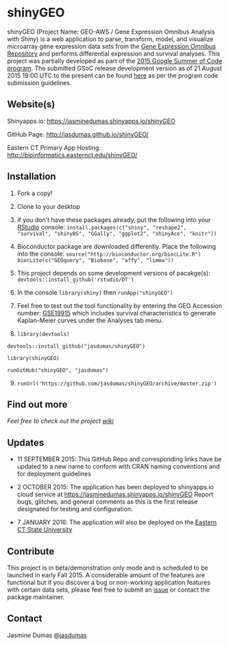 # shinyGEO
shinyGEO (Project Name: GEO-AWS / Gene Expression Omnibus Analysis with Shiny) is a web application to parse, transform, model, and visualize microarray gene expression data sets from the [Gene Expression Omnibus Repository](http://www.ncbi.nlm.nih.gov/geo/browse/) and performs differential expression and survival analyses. This project was partially developed as part of the [2015 Google Summer of Code program](http://www.google-melange.com/gsoc/homepage/google/gsoc2015). The submitted GSoC release development version as of 21 August 2015 19:00 UTC to the present can be found [here](https://github.com/jasdumas/shinyGEO/releases/tag/v0.1) as per the program code submission guidelines.

## Website(s)
Shinyapps.io: https://jasminedumas.shinyapps.io/shinyGEO

GitHub Page: http://jasdumas.github.io/shinyGEO/

Eastern CT Primary App Hosting: http://bioinformatics.easternct.edu/shinyGEO/

## Installation
1. Fork a copy!

2. Clone to your desktop

3. if you don't have these packages already, put the following into your [RStudio](http://www.rstudio.com/) console: 
`install.packages(c("shiny", "reshape2", "survival", "shinyBS", "GGally", "ggplot2", "shinyAce", "knitr"))`

4.  Bioconductor package are downloaded differently. Place the following into the console:
  `source("http://bioconductor.org/biocLite.R")`                                                                       
    `biocLite(c("GEOquery", "Biobase", "affy", "limma"))`
  
5. This project depends on some development versions of pacakge(s): 
`devtools::install_github('rstudio/DT')`

6. In the console `library(shiny)` then `runApp("shinyGEO")`

7. Feel free to test out the tool functionality by entering the GEO Accession number: [GSE19915](http://www.ncbi.nlm.nih.gov/geo/query/acc.cgi?acc=GSE19915) which includes survival characteristics to generate Kaplan-Meier curves under the Analyses tab menu.

8. `library(devtools)`

  `devtools::install_github("jasdumas/shinyGEO")`

  `library(shinyGEO)`

  `runGitHub("shinyGEO", "jasdumas")`
  
9. `runUrl('https://github.com/jasdumas/shinyGEO/archive/master.zip')`

## Find out more
_Feel free to check out the project [wiki](https://github.com/jasdumas/GEO-AWS/wiki)_

## Updates
* 11 SEPTEMBER 2015: This GitHub Repo and corresponding links have be updated to a 
new name to conform with CRAN naming conventions and for deployment guidelines

* 2 OCTOBER 2015: The application has been deployed to shinyapps.io cloud service at https://jasminedumas.shinyapps.io/shinyGEO Report bugs, glitches, and general comments as this is the first release designated for testing and configuration. 

* 7 JANUARY 2016: The application will also be deployed on the [Eastern CT State University](http://bioinformatics.easternct.edu/shinyGEO/)

## Contribute
This project is in beta/demonstration only mode and is scheduled to be launched in early Fall 2015. A considerable amount of the features are functional but if you discover a bug or non-working application features with certain data sets, please feel free to submit an [issue](https://github.com/jasdumas/GEO-AWS/issues) or contact the package maintainer.

## Contact
Jasmine Dumas [@jasdumas](https://twitter.com/jasdumas)


